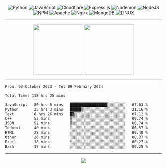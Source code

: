 <div align="center">
  
![Python](https://img.shields.io/badge/python-3670A0?style=for-the-badge&logo=python&logoColor=ffdd54) ![JavaScript](https://img.shields.io/badge/javascript-%23323330.svg?style=for-the-badge&logo=javascript&logoColor=%23F7DF1E) ![Cloudflare](https://img.shields.io/badge/Cloudflare-F38020?style=for-the-badge&logo=Cloudflare&logoColor=white) ![Express.js](https://img.shields.io/badge/express.js-%23404d59.svg?style=for-the-badge&logo=express&logoColor=%2361DAFB) ![Nodemon](https://img.shields.io/badge/NODEMON-%23323330.svg?style=for-the-badge&logo=nodemon&logoColor=%BBDEAD) ![NodeJS](https://img.shields.io/badge/node.js-6DA55F?style=for-the-badge&logo=node.js&logoColor=white) ![NPM](https://img.shields.io/badge/NPM-%23CB3837.svg?style=for-the-badge&logo=npm&logoColor=white) ![Apache](https://img.shields.io/badge/apache-%23D42029.svg?style=for-the-badge&logo=apache&logoColor=white) ![Nginx](https://img.shields.io/badge/nginx-%23009639.svg?style=for-the-badge&logo=nginx&logoColor=white) ![MongoDB](https://img.shields.io/badge/MongoDB-%234ea94b.svg?style=for-the-badge&logo=mongodb&logoColor=white) ![LINUX](https://img.shields.io/badge/Linux-FCC624?style=for-the-badge&logo=linux&logoColor=black)

---


<img src="https://github-readme-streak-stats.herokuapp.com/?user=anotherrandomonline&theme=react" height="160"/>
  
<img src="https://github-readme-stats.vercel.app/api?username=anotherrandomonline&show_icons=true&include_all_commits=true&theme=react" height="160"/>
</div>

---

<!--START_SECTION:waka-->

```txt
From: 03 October 2023 - To: 09 February 2024

Total Time: 118 hrs 25 mins

JavaScript   80 hrs 5 mins   █████████████████░░░░░░░░   67.63 %
Python       25 hrs 3 mins   █████▒░░░░░░░░░░░░░░░░░░░   21.16 %
Text         8 hrs 26 mins   █▓░░░░░░░░░░░░░░░░░░░░░░░   07.12 %
C++          52 mins         ▒░░░░░░░░░░░░░░░░░░░░░░░░   00.74 %
JSON         52 mins         ▒░░░░░░░░░░░░░░░░░░░░░░░░   00.74 %
Todotxt      40 mins         ░░░░░░░░░░░░░░░░░░░░░░░░░   00.57 %
HTML         28 mins         ░░░░░░░░░░░░░░░░░░░░░░░░░   00.40 %
Other        26 mins         ░░░░░░░░░░░░░░░░░░░░░░░░░   00.37 %
Ezhil        18 mins         ░░░░░░░░░░░░░░░░░░░░░░░░░   00.27 %
Bash         17 mins         ░░░░░░░░░░░░░░░░░░░░░░░░░   00.25 %
```

<!--END_SECTION:waka-->

---

<div align="center">
  
![](https://github-profile-trophy.vercel.app/?username=anotherrandomonline&theme=darkhub&no-frame=true&no-bg=true&margin-w=4)

</div>
